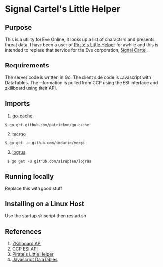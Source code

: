 # Signal Cartel's Little Helper

## Purpose

This is a utility for Eve Online, it looks up a list of characters and presents threat data. 
I have been a user of [Pirate's Little Helper](eve-plh.com) for awhile and this is
intended to replace that service for the Eve corporation, [Signal Cartel](http://www.eve-scout.com/signal-cartel/).

## Requirements

The server code is written in Go.  The client side
code is Javascript with DataTables.  The information is pulled from
CCP using the ESI interface and zkillboard using their API.

## Imports

1. [go-cache](https://github.com/patrickmn/go-cache)
```
$ go get github.com/patrickmn/go-cache
```
2. [mergo](https://github.com/imdario/mergo)
```
$ go get -u github.com/imdario/mergo
```
3. [logrus](https://github.com/sirupsen/logrus)
```
 $ go get -u github.com/sirupsen/logrus
```

## Running locally

Replace this with good stuff

## Installing on a Linux Host

Use the startup.sh script then restart.sh

## References

1. [ZKillboard API](https://github.com/zKillboard/zKillboard/wiki/API-(Statistics))
2. [CCP ESI API](https://esi.tech.ccp.is/latest/)
3. [Pirate's Little Helper](eve-plh.com)
4. [Javascript DataTables](https://datatables.net/)
